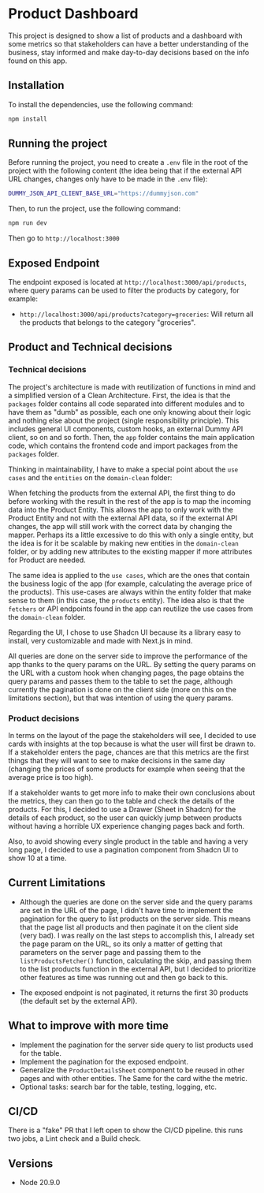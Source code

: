 # Product Dashboard

This project is designed to show a list of products and a dashboard with some metrics so that stakeholders can have a better understanding of the business, stay informed and make day-to-day decisions based on the info found on this app.

## Installation

To install the dependencies, use the following command:

```bash
npm install
```

## Running the project

Before running the project, you need to create a `.env` file in the root of the project with the following content (the idea being that if the external API URL changes, changes only have to be made in the `.env` file):

```bash
DUMMY_JSON_API_CLIENT_BASE_URL="https://dummyjson.com"
```

Then, to run the project, use the following command:

```bash
npm run dev
```

Then go to `http://localhost:3000`

## Exposed Endpoint

The endpoint exposed is located at `http://localhost:3000/api/products`, where query params can be used to filter the products by category, for example:

- `http://localhost:3000/api/products?category=groceries`: Will return all the products that belongs to the category "groceries".

## Product and Technical decisions

### Technical decisions

The project's architecture is made with reutilization of functions in mind and a simplified version of a Clean Architecture. First, the idea is that the `packages` folder
contains all code separated into different modules and to have them as "dumb" as possible, each one only knowing about their logic and nothing else about the project (single responsibility principle).
This includes general UI components, custom hooks, an external Dummy API client, so on and so forth. Then, the `app` folder contains the main application code, which contains the frontend code and import packages from the `packages` folder.

Thinking in maintainability, I have to make a special point about the `use cases` and the `entities` on the `domain-clean` folder:

When fetching the products from the external API, the first thing to do before working with the result in the rest of the app is to map the incoming data into the Product Entity. This allows the app to only work with the Product Entity and not with the external API data, so if the external API changes, the app will still work with the correct data by changing the mapper. Perhaps its a little excessive to do this with only a single entity, but the idea is for it be scalable by making new entities in the `domain-clean` folder, or by adding new attributes to the existing mapper if more attributes for Product are needed.

The same idea is applied to the `use cases`, which are the ones that contain the business logic of the app (for example, calculating the average price of the products). This use-cases are always within the entity folder that make sense to them (in this case, the `products` entity). The idea also is that the `fetchers` or API endpoints found in the app can reutilize the use cases from the `domain-clean` folder.

Regarding the UI, I chose to use Shadcn UI because its a library easy to install, very customizable and made with Next.js in mind.

All queries are done on the server side to improve the performance of the app thanks to the query params on the URL. By setting the query params on the URL with a custom hook when changing pages, the page obtains the query params and passes them to the table to set the page, although currently the pagination is done on the client side (more on this on the limitations section), but that was intention of using the query params.

### Product decisions

In terms on the layout of the page the stakeholders will see, I decided to use cards with insights at the top because is what the user will first be drawn to. If a stakeholder enters the page, chances are that this metrics are the first things that they will want to see to make decisions in the same day (changing the prices of some products for example when seeing that the average price is too high).

If a stakeholder wants to get more info to make their own conclusions about the metrics, they can then go to the table and check the details of the products. For this, I decided to use a Drawer (Sheet in Shadcn) for the details of each product, so the user can quickly jump between products without having a horrible UX experience changing pages back and forth.

Also, to avoid showing every single product in the table and having a very long page, I decided to use a pagination component from Shadcn UI to show 10 at a time.

## Current Limitations

- Although the queries are done on the server side and the query params are set in the URL of the page, I didn't have time to implement the pagination for the query to list products on the server side. This means that the page list all products and then paginate it on the client side (very bad). I was really
  on the last steps to accomplish this, I already set the page param on the URL, so its only a matter of getting that parameters on the server page and passing them to the `listProductsFetcher()` function, calculating the skip, and passing them to the list products function in the external API, but I decided to prioritize other features as time was running out and then go back to this.

- The exposed endpoint is not paginated, it returns the first 30 products (the default set by the external API).

## What to improve with more time

- Implement the pagination for the server side query to list products used for the table.
- Implement the pagination for the exposed endpoint.
- Generalize the `ProductDetailsSheet` component to be reused in other pages and with other entities. The Same for the card withe the metric.
- Optional tasks: search bar for the table, testing, logging, etc.

## CI/CD

There is a "fake" PR that I left open to show the CI/CD pipeline. this runs two jobs, a Lint check and a Build check.

## Versions

- Node 20.9.0
